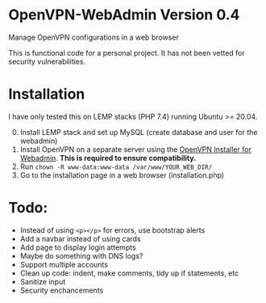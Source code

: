 # OpenVPN-WebAdmin Version 0.4
Manage OpenVPN configurations in a web browser

This is functional code for a personal project. It has not been vetted for security vulnerabilities.


# Installation

I have only tested this on LEMP stacks (PHP 7.4) running Ubuntu >= 20.04. 


0. Install LEMP stack  and set up MySQL (create database and user for the webadmin)
1. Install OpenVPN on a separate server using the [OpenVPN Installer for Webadmin](https://github.com/bhopkins0/OpenVPN-Installer-For-Webadmin). **This is required to ensure compatibility.**
2. Run `chown -R www-data:www-data /var/www/YOUR_WEB_DIR/`
3. Go to the installation page in a web browser (installation.php)


# Todo: 
* Instead of using `<p></p>` for errors, use bootstrap alerts
* Add a navbar instead of using cards
* Add page to display login attempts
* Maybe do something with DNS logs?
* Support multiple accounts
* Clean up code: indent, make comments, tidy up if statements, etc
* Sanitize input
* Security enchancements
